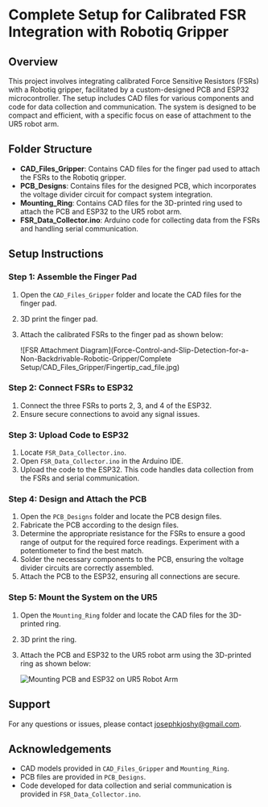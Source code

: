 # Complete Setup for Calibrated FSR Integration with Robotiq Gripper

## Overview
This project involves integrating calibrated Force Sensitive Resistors (FSRs) with a Robotiq gripper, facilitated by a custom-designed PCB and ESP32 microcontroller. The setup includes CAD files for various components and code for data collection and communication. The system is designed to be compact and efficient, with a specific focus on ease of attachment to the UR5 robot arm.

## Folder Structure
- **CAD_Files_Gripper**: Contains CAD files for the finger pad used to attach the FSRs to the Robotiq gripper.
- **PCB_Designs**: Contains files for the designed PCB, which incorporates the voltage divider circuit for compact system integration.
- **Mounting_Ring**: Contains CAD files for the 3D-printed ring used to attach the PCB and ESP32 to the UR5 robot arm.
- **FSR_Data_Collector.ino**: Arduino code for collecting data from the FSRs and handling serial communication.

## Setup Instructions

### Step 1: Assemble the Finger Pad
1. Open the `CAD_Files_Gripper` folder and locate the CAD files for the finger pad.
2. 3D print the finger pad.
3. Attach the calibrated FSRs to the finger pad as shown below:
   
   ![FSR Attachment Diagram](Force-Control-and-Slip-Detection-for-a-Non-Backdrivable-Robotic-Gripper/Complete Setup/CAD_Files_Gripper/Fingertip_cad_file.jpg)

### Step 2: Connect FSRs to ESP32
1. Connect the three FSRs to ports 2, 3, and 4 of the ESP32.
2. Ensure secure connections to avoid any signal issues.

### Step 3: Upload Code to ESP32
1. Locate `FSR_Data_Collector.ino`.
2. Open `FSR_Data_Collector.ino` in the Arduino IDE.
3. Upload the code to the ESP32. This code handles data collection from the FSRs and serial communication.

### Step 4: Design and Attach the PCB
1. Open the `PCB_Designs` folder and locate the PCB design files.
2. Fabricate the PCB according to the design files.
3. Determine the appropriate resistance for the FSRs to ensure a good range of output for the required force readings. Experiment with a potentiometer to find the best match.
4. Solder the necessary components to the PCB, ensuring the voltage divider circuits are correctly assembled.
5. Attach the PCB to the ESP32, ensuring all connections are secure.

### Step 5: Mount the System on the UR5
1. Open the `Mounting_Ring` folder and locate the CAD files for the 3D-printed ring.
2. 3D print the ring.
3. Attach the PCB and ESP32 to the UR5 robot arm using the 3D-printed ring as shown below:
   
   ![Mounting PCB and ESP32 on UR5 Robot Arm](path/to/your/image.png)


## Support
For any questions or issues, please contact josephkjoshy@gmail.com.

## Acknowledgements
- CAD models provided in `CAD_Files_Gripper` and `Mounting_Ring`.
- PCB files are provided in `PCB_Designs`.
- Code developed for data collection and serial communication is provided in `FSR_Data_Collector.ino`.
